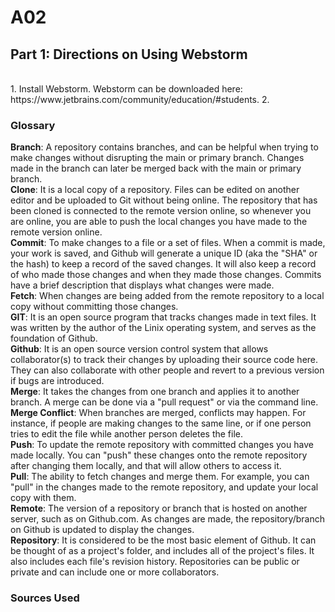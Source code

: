 # A02

## Part 1: Directions on Using Webstorm 
</br>
1. Install Webstorm. Webstorm can be downloaded here: https://www.jetbrains.com/community/education/#students. 
2. 



### Glossary 
**Branch**: A repository contains branches, and can be helpful when trying to make changes without disrupting the main or primary branch. Changes made in the branch can later be merged back with the main or primary branch. 
</br>
**Clone**: It is a local copy of a repository. Files can be edited on another editor and be uploaded to Git without being online. The repository that has been cloned is connected to the remote version online, so whenever you are online, you are able to push the local changes you have made to the remote version online.
</br>
**Commit**: To make changes to a file or a set of files. When a commit is made, your work is saved, and Github will generate a unique ID (aka the "SHA" or the hash) to keep a record of the saved changes. It will also keep a record of who made those changes and when they made those changes. Commits have a brief description that displays what changes were made. 
</br>
**Fetch**: When changes are being added from the remote repository to a local copy without committing those changes. 
</br>
**GIT**: It is an open source program that tracks changes made in text files. It was written by the author of the Linix operating system, and serves as the foundation of Github.
</br>
**Github**: It is an open source version control system that allows collaborator(s) to track their changes by uploading their source code here. They can also collaborate with other people and revert to a previous version if bugs are introduced. 
</br>
**Merge**: It takes the changes from one branch and applies it to another branch. A merge can be done via a "pull request" or via the command line.
</br>
**Merge Conflict**: When branches are merged, conflicts may happen. For instance, if people are making changes to the same line, or if one person tries to edit the file while another person deletes the file.
</br>
**Push**: To update the remote repository with committed changes you have made locally. You can "push" these changes onto the remote repository after changing them locally, and that will allow others to access it. 
</br>
**Pull**: The ability to fetch changes and merge them. For example, you can "pull" in the changes made to the remote repository, and update your local copy with them.
</br>
**Remote**: The version of a repository or branch that is hosted on another server, such as on Github.com. As changes are made, the repository/branch on Github is updated to display the changes. 
</br>
**Repository**: It is considered to be the most basic element of Github. It can be thought of as a project's folder, and includes all of the project's files. It also includes each file's revision history. Repositories can be public or private and can include one or more collaborators. 
</br>

### Sources Used
</br>


